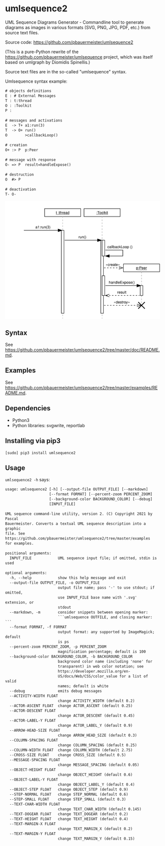 umlsequence2
============

UML Sequence Diagrams Generator - Commandline tool to generate
diagrams as images in various formats (SVG, PNG, JPG, PDF, etc.) from
source text files.

Source code: https://github.com/pbauermeister/umlsequence2

(This is a pure-Python rewrite of the
https://github.com/pbauermeister/umlsequence project, which was itself
based on umlgraph by Diomidis Spinellis.)

Source text files are in the so-called "umlsequence" syntax.

Umlsequence syntax example:

    # objects definitions
    E : # External Messages
    T : t:thread
    O : :Toolkit
    P :
    
    # messages and activations
    E  -> T+ a1:run(3)
    T  -> O+ run()
    O        >callbackLoop()
    
    # creation
    O+ :> P  p:Peer
    
    # message with response
    O- => P  result=handleExpose()
    
    # destruction
    O  #> P
    
    # deactivation
    T- O-

![example](https://raw.githubusercontent.com/pbauermeister/umlsequence2/master/examples/example-04.svg "Example")

Syntax
------

See https://github.com/pbauermeister/umlsequence2/tree/master/doc/README.md.

Examples
--------

See https://github.com/pbauermeister/umlsequence2/tree/master/examples/README.md.

Dependencies
------------

 * Python3
 * Python libraries: svgwrite, reportlab

Installing via pip3
-------------------

```
[sudo] pip3 install umlsequence2
```

Usage
-----

`umlsequence2 -h` says:

```
usage: umlsequence2 [-h] [--output-file OUTPUT_FILE] [--markdown]
                    [--format FORMAT] [--percent-zoom PERCENT_ZOOM]
                    [--background-color BACKGROUND_COLOR] [--debug]
                    [INPUT_FILE]

UML sequence command-line utility, version 2. (C) Copyright 2021 by Pascal
Bauermeister. Converts a textual UML sequence description into a graphic
file. See https://github.com/pbauermeister/umlsequence2/tree/master/examples
for examples.

positional arguments:
  INPUT_FILE            UML sequence input file; if omitted, stdin is used

optional arguments:
  -h, --help            show this help message and exit
  --output-file OUTPUT_FILE, -o OUTPUT_FILE
                        output file name; pass '-' to use stdout; if omitted,
                        use INPUT_FILE base name with '.svg' extension, or
                        stdout
  --markdown, -m        consider snippets between opening marker:
                        ```umlsequence OUTFILE, and closing marker: ```
  --format FORMAT, -f FORMAT
                        output format: any supported by ImageMagick; default
                        is ps
  --percent-zoom PERCENT_ZOOM, -p PERCENT_ZOOM
                        magnification percentage; default is 100
  --background-color BACKGROUND_COLOR, -b BACKGROUND_COLOR
                        background color name (including 'none' for
                        transparent) in web color notation; see
                        https://developer.mozilla.org/en-
                        US/docs/Web/CSS/color_value for a list of valid
                        names; default is white
  --debug               emits debug messages
  --ACTIVITY-WIDTH FLOAT
                        change ACTIVITY_WIDTH (default 0.2)
  --ACTOR-ASCENT FLOAT  change ACTOR_ASCENT (default 0.25)
  --ACTOR-DESCENT FLOAT
                        change ACTOR_DESCENT (default 0.45)
  --ACTOR-LABEL-Y FLOAT
                        change ACTOR_LABEL_Y (default 0.9)
  --ARROW-HEAD-SIZE FLOAT
                        change ARROW_HEAD_SIZE (default 0.3)
  --COLUMN-SPACING FLOAT
                        change COLUMN_SPACING (default 0.25)
  --COLUMN-WIDTH FLOAT  change COLUMN_WIDTH (default 2.75)
  --CROSS-SIZE FLOAT    change CROSS_SIZE (default 0.5)
  --MESSAGE-SPACING FLOAT
                        change MESSAGE_SPACING (default 0.05)
  --OBJECT-HEIGHT FLOAT
                        change OBJECT_HEIGHT (default 0.6)
  --OBJECT-LABEL-Y FLOAT
                        change OBJECT_LABEL_Y (default 0.4)
  --OBJECT-STEP FLOAT   change OBJECT_STEP (default 0.9)
  --STEP-NORMAL FLOAT   change STEP_NORMAL (default 0.6)
  --STEP-SMALL FLOAT    change STEP_SMALL (default 0.3)
  --TEXT-CHAR-WIDTH FLOAT
                        change TEXT_CHAR_WIDTH (default 0.145)
  --TEXT-DOGEAR FLOAT   change TEXT_DOGEAR (default 0.2)
  --TEXT-HEIGHT FLOAT   change TEXT_HEIGHT (default 0.4)
  --TEXT-MARGIN-X FLOAT
                        change TEXT_MARGIN_X (default 0.2)
  --TEXT-MARGIN-Y FLOAT
                        change TEXT_MARGIN_Y (default 0.15)

```
